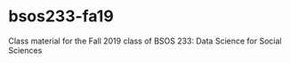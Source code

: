 # bsos233-fa19
Class material for the Fall 2019 class of BSOS 233: Data Science for Social Sciences
